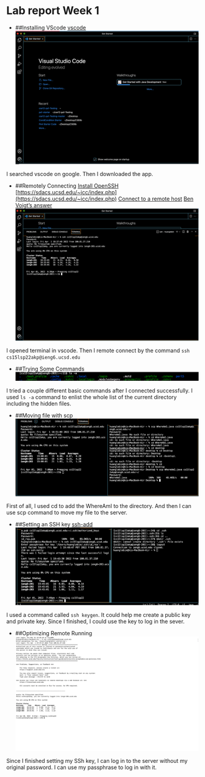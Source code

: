 # Lab report Week 1

* ##Installing VScode  [vscode](https://code.visualstudio.com/)
![Image](lab1-picture1.png)

I searched vscode on google. Then I downloaded the app.

* ##Remotely Connecting [Install OpenSSH](https://docs.microsoft.com/en-us/windows-server/administration/openssh/openssh_install_firstuse) [https://sdacs.ucsd.edu/~icc/index.php](https://sdacs.ucsd.edu/~icc/index.php) [Connect to a remote host](https://code.visualstudio.com/docs/remote/ssh#_connect-to-a-remote-host)  [Ben Voigt’s answer](https://superuser.com/questions/421074/ssh-the-authenticity-of-host-host-cant-be-established/421084#421084)
![Image](lab1-picture2.png)

I opened terminal in vscode. Then I remote connect by the command ```ssh cs15lsp22akp@ieng6.ucsd.edu```

* ##Trying Some Commands
![Image](lab1-picture3.png)

I tried a couple different basic commands after I connected successfully. I used ```ls -a``` command to enlist the whole list of the current directory including the hidden files.

* ##Moving file with scp
![Image](lab1-picture4.png)

First of all, I used cd to add the WhereAmI to the directory. And then I can use scp command to move my file to the server.

* ##Setting an SSH key [ssh-add](https://docs.microsoft.com/en-us/windows-server/administration/openssh/openssh_keymanagement#user-key-generation)
![Image](lab1-picture5.png)

I used a command called ```ssh keygen```. It could help me create a public key and private key. Since I finished, I could use the key to log in the sever.

* ##Optimizing Remote Running
![Image](lab1-picture6.png)

Since I finished setting my SSh key, I can log in to the server without my original password. I can use my passphrase to log in with it.
